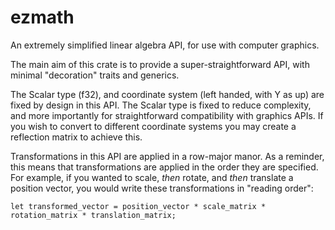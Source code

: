 # ezmath

An extremely simplified linear algebra API, for use with computer graphics.

The main aim of this crate is to provide a super-straightforward API, with minimal "decoration" traits and generics.

The Scalar type (f32), and coordinate system (left handed, with Y as up) are fixed by design in this API.
The Scalar type is fixed to reduce complexity, and more importantly for straightforward compatibility with graphics APIs.
If you wish to convert to different coordinate systems you may create a reflection matrix to achieve this.

Transformations in this API are applied in a row-major manor.
As a reminder, this means that transformations are applied in the order they are specified.
For example, if you wanted to scale, _then_ rotate, and _then_ translate a position vector,
you would write these transformations in "reading order":

`let transformed_vector = position_vector * scale_matrix * rotation_matrix * translation_matrix;`
